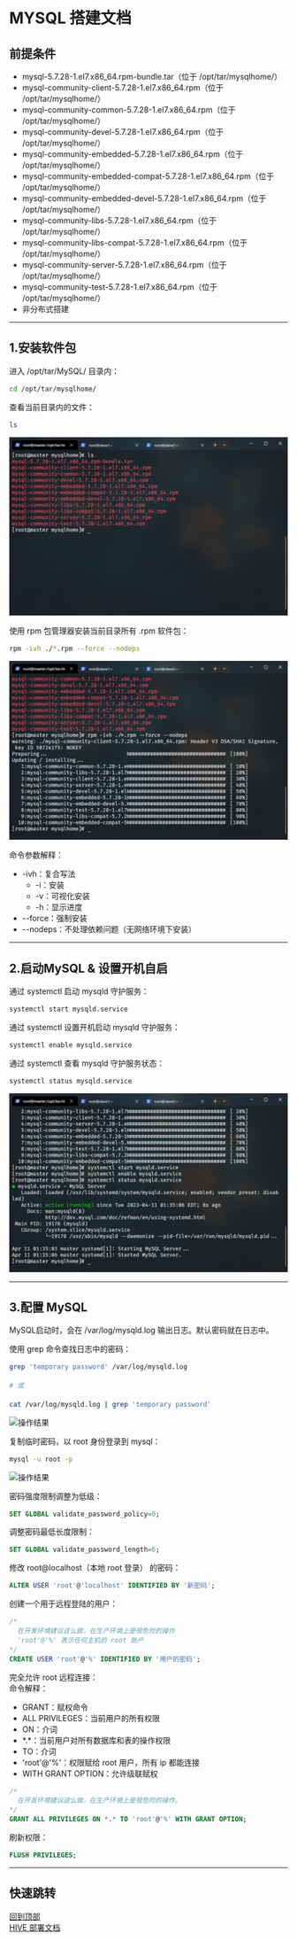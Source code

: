 # MYSQL 搭建文档

## 前提条件
- mysql-5.7.28-1.el7.x86_64.rpm-bundle.tar（位于 /opt/tar/mysqlhome/）
- mysql-community-client-5.7.28-1.el7.x86_64.rpm（位于 /opt/tar/mysqlhome/）
- mysql-community-common-5.7.28-1.el7.x86_64.rpm（位于 /opt/tar/mysqlhome/）
- mysql-community-devel-5.7.28-1.el7.x86_64.rpm（位于 /opt/tar/mysqlhome/）
- mysql-community-embedded-5.7.28-1.el7.x86_64.rpm（位于 /opt/tar/mysqlhome/）
- mysql-community-embedded-compat-5.7.28-1.el7.x86_64.rpm（位于 /opt/tar/mysqlhome/）
- mysql-community-embedded-devel-5.7.28-1.el7.x86_64.rpm（位于 /opt/tar/mysqlhome/）
- mysql-community-libs-5.7.28-1.el7.x86_64.rpm（位于 /opt/tar/mysqlhome/）
- mysql-community-libs-compat-5.7.28-1.el7.x86_64.rpm（位于 /opt/tar/mysqlhome/）
- mysql-community-server-5.7.28-1.el7.x86_64.rpm（位于 /opt/tar/mysqlhome/）
- mysql-community-test-5.7.28-1.el7.x86_64.rpm（位于 /opt/tar/mysqlhome/）
- 非分布式搭建

---

## 1.安装软件包

进入 /opt/tar/MySQL/ 目录内：
``` bash
cd /opt/tar/mysqlhome/
```

查看当前目录内的文件：
``` bash
ls
```
![软件包列表](./images/2_1.png)

使用 rpm 包管理器安装当前目录所有 .rpm 软件包：
``` bash
rpm -ivh ./*.rpm --force --nodeps
```
![安装结果](./images/2_2.png)

命令参数解释：  
* -ivh：复合写法   
  * -i：安装
  * -v：可视化安装
  * -h：显示进度
* --force：强制安装
* --nodeps：不处理依赖问题（无网络环境下安装）

---

## 2.启动MySQL & 设置开机自启

通过 systemctl 启动 mysqld 守护服务：
``` bash
systemctl start mysqld.service
```

通过 systemctl 设置开机启动 mysqld 守护服务：
``` bash
systemctl enable mysqld.service
```

通过 systemctl 查看 mysqld 守护服务状态：
``` bash
systemctl status mysqld.service
```
![操作结果](./images/3_1.png)

---

## 3.配置 MySQL

MySQL启动时，会在 /var/log/mysqld.log 输出日志。默认密码就在日志中。  

使用 grep 命令查找日志中的密码：
``` bash
grep 'temporary password' /var/log/mysqld.log

# 或

cat /var/log/mysqld.log | grep 'temporary password'
```
![操作结果](./images/4_1.png)

复制临时密码，以 root 身份登录到 mysql：
``` bash
mysql -u root -p
```
![操作结果](./images/4_2.png)

密码强度限制调整为低级：
``` sql
SET GLOBAL validate_password_policy=0;
```

调整密码最低长度限制：
``` sql
SET GLOBAL validate_password_length=6;
```

修改 root@localhost（本地 root 登录） 的密码：
``` sql
ALTER USER 'root'@'localhost' IDENTIFIED BY '新密码';
```

创建一个用于远程登陆的用户：
``` sql
/*
  在开发环境建议这么做，在生产环境上是很危险的操作
  'root'@'%' 表示任何主机的 root 账户
*/
CREATE USER 'root'@'%' IDENTIFIED BY '用户的密码';
```

完全允许 root 远程连接：  
命令解释：
  - GRANT：赋权命令
  - ALL PRIVILEGES：当前用户的所有权限
  - ON：介词
  - \*.\*：当前用户对所有数据库和表的操作权限
  - TO：介词
  - 'root'@'%'：权限赋给 root 用户，所有 ip 都能连接
  - WITH GRANT OPTION：允许级联赋权

``` sql
/*
  在开发环境建议这么做，在生产环境上是很危险的操作。
*/
GRANT ALL PRIVILEGES ON *.* TO 'root'@'%' WITH GRANT OPTION;
```

刷新权限：
``` sql
FLUSH PRIVILEGES;
```

---

## 快速跳转
[回到顶部](#mysql-搭建文档)  
[HIVE 部署文档](../hive/README.md)
